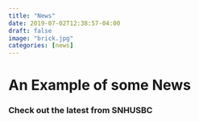 ```yaml
---
title: "News"
date: 2019-07-02T12:38:57-04:00
draft: false
image: "brick.jpg"
categories: [news]
---
```


# An Example of some News
### Check out the latest from SNHUSBC